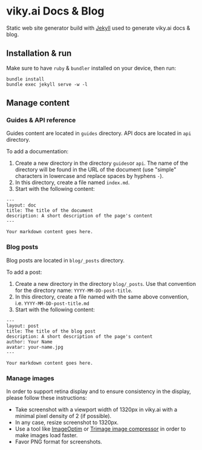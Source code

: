 # viky.ai Docs & Blog

Static web site generator build with [Jekyll](https://jekyllrb.com/) used to generate viky.ai docs & blog.


## Installation & run

Make sure to have `ruby` & `bundler` installed on your device, then run:

```
bundle install
bundle exec jekyll serve -w -l
```

## Manage content

### Guides & API reference

Guides content are located in `guides` directory.
API docs are located in `api` directory.

To add a documentation:

1. Create a new directory in the directory `guides`or `api`. The name of the directory will be found in the URL of the document (use "simple" characters in lowercase and replace spaces by hyphens `-`).
2. In this directory, create a file named `index.md`.
3. Start with the following content:

```
---
layout: doc
title: The title of the document
description: A short description of the page's content
---

Your markdown content goes here.
```

### Blog posts

Blog posts are located in `blog/_posts` directory.

To add a post:

1. Create a new directory in the directory `blog/_posts`. Use that convention for the directory name: `YYYY-MM-DD-post-title`.
2. In this directory, create a file named with the same above convention, i.e. `YYYY-MM-DD-post-title.md`
3. Start with the following content:


```
---
layout: post
title: The title of the blog post
description: A short description of the page's content
author: Your Name
avatar: your-name.jpg
---

Your markdown content goes here.
```

### Manage images

In order to support retina display and to ensure consistency in the display, please follow these instructions:

* Take screenshot with a viewport width of 1320px in viky.ai with a minimal pixel density of 2 (if possible).
* In any case, resize screenshot to 1320px.
* Use a tool like [ImageOptim](https://imageoptim.com) or [Trimage image compressor](https://trimage.org/) in order to make images load faster.
* Favor PNG format for screenshots.


